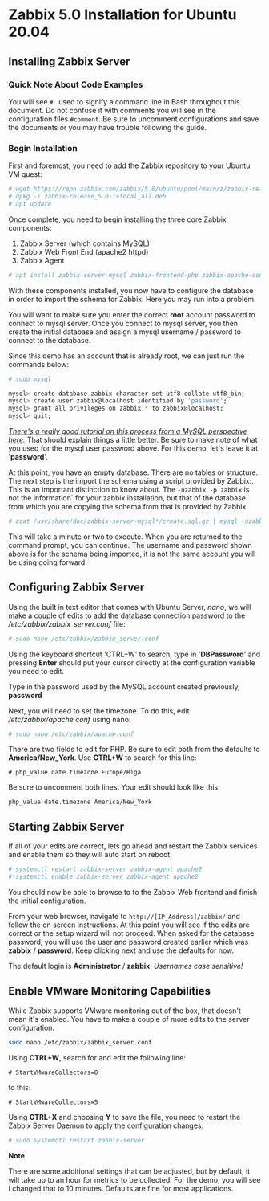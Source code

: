 # Zabbix 5.0 Installation for Ubuntu 20.04

## Installing Zabbix Server

### Quick Note About Code Examples

You will see `# ` used to signify a command line in Bash throughout this document. Do not confuse it with comments you will see in the configuration files `#comment`. Be sure to uncomment configurations and save the documents or you may have trouble following the guide.

### Begin Installation

First and foremost, you need to add the Zabbix repository to your Ubuntu VM guest:

``` Bash
# wget https://repo.zabbix.com/zabbix/5.0/ubuntu/pool/main/z/zabbix-release/zabbix-release_5.0-1+focal_all.deb
# dpkg -i zabbix-release_5.0-1+focal_all.deb
# apt update
```

Once complete, you need to begin installing the three core Zabbix components:

1. Zabbix Server (which contains MySQL)
2. Zabbix Web Front End (apache2 httpd)
3. Zabbix Agent

```Bash
# apt install zabbix-server-mysql zabbix-frontend-php zabbix-apache-conf zabbix-agent
```

With these components installed, you now have to configure the database in order to import the schema for Zabbix. Here you may run into a problem.

You will want to make sure you enter the correct **root** account password to connect to mysql server. Once you connect to mysql server, you then create the initial database and assign a mysql username / password to connect to the database. 

Since this demo has an account that is already root, we can just run the commands below:

```Bash
# sudo mysql

mysql> create database zabbix character set utf8 collate utf8_bin;
mysql> create user zabbix@localhost identified by 'password';
mysql> grant all privileges on zabbix.* to zabbix@localhost;
mysql> quit;
```

[*There's a really good tutorial on this process from a MySQL perspective here.*](https://linuxize.com/post/how-to-create-mysql-user-accounts-and-grant-privileges/) That should explain things a little better. Be sure to make note of what you used for the mysql user password above. For this demo, let's leave it at '**password**'.

At this point, you have an empty database. There are no tables or structure. The next step is the import the schema using a script provided by Zabbix:. This is an important distinction to know about. The `-uzabbix -p zabbix` is not the information` for your zabbix installation, but that of the database from which you are copying the schema from that is provided by Zabbix. 

```Bash
# zcat /usr/share/doc/zabbix-server-mysql*/create.sql.gz | mysql -uzabbix -p zabbix
```

This will take a minute or two to execute. When you are returned to the command prompt, you can continue. The username and password shown above is for the schema being imported, it is not the same account you will be using going forward. 

## Configuring Zabbix Server

Using the built in text editor that comes with Ubuntu Server, *nano*, we will make a couple of edits to add the database connection password to the */etc/zabbix/zabbix_server.conf* file:

```Bash
# sudo nano /etc/zabbix/zabbix_server.conf
```

Using the keyboard shortcut 'CTRL+W' to search, type in '**DBPassword**' and pressing **Enter** should put your cursor directly at the configuration variable you need to edit.

Type in the password used by the MySQL account created previously, **password**

Next, you will need to set the timezone. To do this, edit */etc/zabbix/apache.conf* using nano:

```Bash
# sudo nano /etc/zabbix/apache.conf
```

There are two fields to edit for PHP. Be sure to edit both from the defaults to **America/New_York**. Use **CTRL+W** to search for this line: 

```text
# php_value date.timezone Europe/Riga
```

Be sure to uncomment both lines. Your edit should look like this:

```text
php_value date.timezone America/New_York
```

## Starting Zabbix Server

If all of your edits are correct, lets go ahead and restart the Zabbix services and enable them so they will auto start on reboot:

```Bash
# systemctl restart zabbix-server zabbix-agent apache2
# systemctl enable zabbix-server zabbix-agent apache2
```

You should now be able to browse to to the Zabbix Web frontend and finish the initial configuration. 

From your web browser, navigate to `http://[IP_Address]/zabbix/` and follow the on screen instructions. At this point you will see if the edits are correct or the setup wizard will not proceed. When asked for the database password, you will use the user and password created earlier which was **zabbix** / **password**. Keep clicking next and use the defaults for now.

The default login is **Administrator** / **zabbix**.
*Usernames case sensitive!*

## Enable VMware Monitoring Capabilities

While Zabbix supports VMware monitoring out of the box, that doesn't mean it's enabled. You have to make a couple of more edits to the server configuration.

```Bash
sudo nano /etc/zabbix/zabbix_server.conf
```

Using **CTRL+W**, search for and edit the following line:

```text
# StartVMwareCollectors=0
```

to this:

```text
# StartVMwareCollectors=5
```

Using **CTRL+X** and choosing **Y** to save the file, you need to restart the Zabbix Server Daemon to apply the configuration changes:

```Bash
# sudo systemctl restart zabbix-server
```

**Note** 

There are some additional settings that can be adjusted, but by default, it will take up to an hour for metrics to be collected. For the demo, you will see I changed that to 10 minutes. Defaults are fine for most applications.
